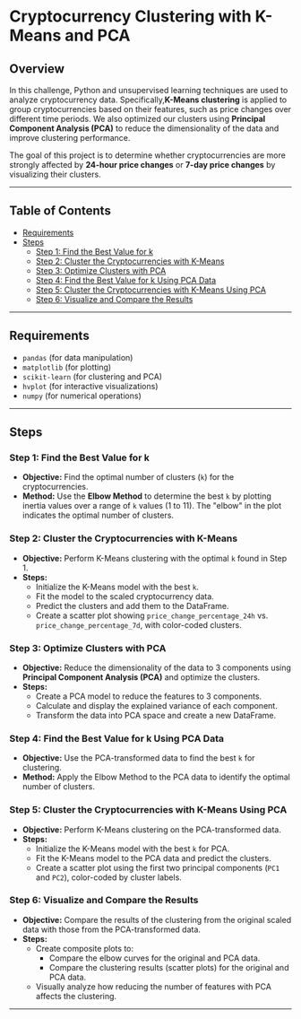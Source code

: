 # Cryptocurrency Clustering with K-Means and PCA

## Overview

In this challenge, Python and unsupervised learning techniques are used to analyze cryptocurrency data. Specifically,**K-Means clustering** is applied to group cryptocurrencies based on their features, such as price changes over different time periods. We also optimized our clusters using **Principal Component Analysis (PCA)** to reduce the dimensionality of the data and improve clustering performance.

The goal of this project is to determine whether cryptocurrencies are more strongly affected by **24-hour price changes** or **7-day price changes** by visualizing their clusters.

---

## Table of Contents

- [Requirements](#requirements)
- [Steps](#steps)
  - [Step 1: Find the Best Value for k](#step-1-find-the-best-value-for-k)
  - [Step 2: Cluster the Cryptocurrencies with K-Means](#step-2-cluster-the-cryptocurrencies-with-k-means)
  - [Step 3: Optimize Clusters with PCA](#step-3-optimize-clusters-with-pca)
  - [Step 4: Find the Best Value for k Using PCA Data](#step-4-find-the-best-value-for-k-using-pca-data)
  - [Step 5: Cluster the Cryptocurrencies with K-Means Using PCA](#step-5-cluster-the-cryptocurrencies-with-k-means-using-pca)
  - [Step 6: Visualize and Compare the Results](#step-6-visualize-and-compare-the-results)

---

## Requirements

- `pandas` (for data manipulation)
- `matplotlib` (for plotting)
- `scikit-learn` (for clustering and PCA)
- `hvplot` (for interactive visualizations)
- `numpy` (for numerical operations)

---

## Steps

### Step 1: Find the Best Value for k
- **Objective:** Find the optimal number of clusters (`k`) for the cryptocurrencies.
- **Method:** Use the **Elbow Method** to determine the best `k` by plotting inertia values over a range of `k` values (1 to 11). The "elbow" in the plot indicates the optimal number of clusters.

### Step 2: Cluster the Cryptocurrencies with K-Means
- **Objective:** Perform K-Means clustering with the optimal `k` found in Step 1.
- **Steps:**
  - Initialize the K-Means model with the best `k`.
  - Fit the model to the scaled cryptocurrency data.
  - Predict the clusters and add them to the DataFrame.
  - Create a scatter plot showing `price_change_percentage_24h` vs. `price_change_percentage_7d`, with color-coded clusters.

### Step 3: Optimize Clusters with PCA
- **Objective:** Reduce the dimensionality of the data to 3 components using **Principal Component Analysis (PCA)** and optimize the clusters.
- **Steps:**
  - Create a PCA model to reduce the features to 3 components.
  - Calculate and display the explained variance of each component.
  - Transform the data into PCA space and create a new DataFrame.

### Step 4: Find the Best Value for k Using PCA Data
- **Objective:** Use the PCA-transformed data to find the best `k` for clustering.
- **Method:** Apply the Elbow Method to the PCA data to identify the optimal number of clusters.

### Step 5: Cluster the Cryptocurrencies with K-Means Using PCA
- **Objective:** Perform K-Means clustering on the PCA-transformed data.
- **Steps:**
  - Initialize the K-Means model with the best `k` for PCA.
  - Fit the K-Means model to the PCA data and predict the clusters.
  - Create a scatter plot using the first two principal components (`PC1` and `PC2`), color-coded by cluster labels.

### Step 6: Visualize and Compare the Results
- **Objective:** Compare the results of the clustering from the original scaled data with those from the PCA-transformed data.
- **Steps:**
  - Create composite plots to:
    - Compare the elbow curves for the original and PCA data.
    - Compare the clustering results (scatter plots) for the original and PCA data.
  - Visually analyze how reducing the number of features with PCA affects the clustering.

---

